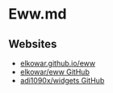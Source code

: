 # Eww.md

## Websites

* [elkowar.github.io/eww](https://elkowar.github.io/eww/)
* [elkowar/eww GitHub](https://github.com/elkowar/eww)
* [adi1090x/widgets GitHub](https://github.com/adi1090x/widgets)
